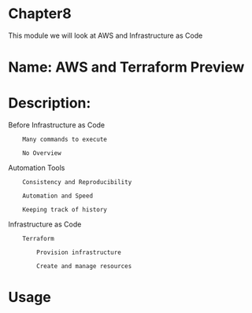 # Chapter8
This module we will look at AWS and Infrastructure as Code

# Name: AWS and Terraform Preview

# Description: 

Before Infrastructure as Code

        Many commands to execute

        No Overview

Automation Tools

        Consistency and Reproducibility

        Automation and Speed

        Keeping track of history

Infrastructure as Code

        Terraform

            Provision infrastructure

            Create and manage resources




# Usage


    